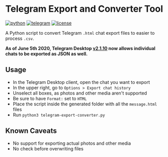 # Telegram Export and Converter Tool
[![python](https://img.shields.io/badge/Python-3.8.0-blue.svg)](https://docs.python.org/release/3.8.0/whatsnew/changelog.html#changelog)
[![telegram](https://img.shields.io/badge/Telegram-2.1.10-blue.svg)](https://desktop.telegram.org/changelog#v-2-1-10-05-06-20)
[![license](https://img.shields.io/badge/license-MIT-blue.svg)](https://github.com/KanegaeGabriel/telegram-export-converter/blob/master/README.md)

A Python script to convert Telegram `.html` chat export files to easier to process `.csv`.

**As of June 5th 2020, Telegram Desktop [v2.1.10](https://desktop.telegram.org/changelog#v-2-1-10-05-06-20) now allows individual chats to be exported as JSON as well.**

## Usage
- In the Telegram Desktop client, open the chat you want to export
- In the upper right, go to `Options > Export chat history`
- Unselect all boxes, as photos and other media aren't supported
- Be sure to have `Format:` set to `HTML`
- Place the script inside the generated folder with all the `message.html` files
- Run `python3 telegram-export-converter.py`

## Known Caveats
- No support for exporting actual photos and other media
- No check before overwriting files
